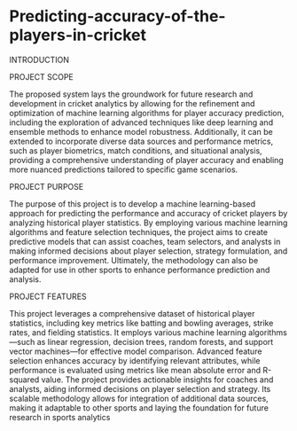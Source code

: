 # Predicting-accuracy-of-the-players-in-cricket

INTRODUCTION

PROJECT SCOPE 

The proposed system lays the groundwork for future research and development in 
cricket analytics by allowing for the refinement and optimization of machine learning 
algorithms for player accuracy prediction, including the exploration of advanced techniques 
like deep learning and ensemble methods to enhance model robustness. Additionally, it can 
be extended to incorporate diverse data sources and performance metrics, such as player 
biometrics, match conditions, and situational analysis, providing a comprehensive 
understanding of player accuracy and enabling more nuanced predictions tailored to specific 
game scenarios.  

PROJECT PURPOSE 

The purpose of this project is to develop a machine learning-based approach for 
predicting the performance and accuracy of cricket players by analyzing historical player 
statistics. By employing various machine learning algorithms and feature selection 
techniques, the project aims to create predictive models that can assist coaches, team selectors, 
and analysts in making informed decisions about player selection, strategy formulation, and 
performance improvement. Ultimately, the methodology can also be adapted for use in other 
sports to enhance performance prediction and analysis.

PROJECT FEATURES 

This project leverages a comprehensive dataset of historical player 
statistics, including key metrics like batting and bowling averages, strike rates, and fielding 
statistics. It employs various machine learning algorithms—such as linear regression, decision 
trees, random forests, and support vector machines—for effective model comparison. 
Advanced feature selection enhances accuracy by identifying relevant attributes, while 
performance is evaluated using metrics like mean absolute error and R-squared value. The 
project provides actionable insights for coaches and analysts, aiding informed decisions on 
player selection and strategy. Its scalable methodology allows for integration of additional 
data sources, making it adaptable to other sports and laying the foundation for future research 
in sports analytics

